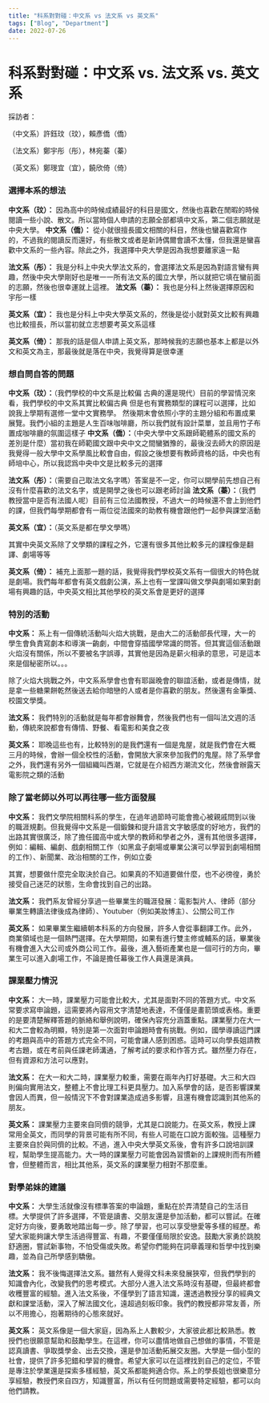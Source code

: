 ```yaml
---
title: "科系對對碰：中文系 vs 法文系 vs 英文系"
tags: ["Blog", "Department"]
date: 2022-07-26
---
```

# 科系對對碰：中文系 vs. 法文系 vs. 英文系

採訪者：

（中文系）許鈺玟（玟），賴彥僑（僑）

（法文系）鄭宇彤（彤），林宛蓁（蓁）

（英文系）鄭琝宜（宜），饒欣倚（倚）

### **選擇本系的想法**

**中文系（玟）：** 因為高中的時候成績最好的科目是國文，然後也喜歡在閒暇的時候閱讀一些小說、散文。所以當時個人申請的志願全部都填中文系，第二個志願就是中央大學。
**中文系（僑）：** 從小就很擅長國文相關的科目，然後也蠻喜歡寫作的，不過我的閱讀反而還好，有些散文或者是新詩偶爾會讀不太懂，但我還是蠻喜歡中文系的一些內容。除此之外，我選擇中央大學是因為我想要離家遠一點

**法文系（彤）：** 我是分科上中央大學法文系的，會選擇法文系是因為對語言蠻有興趣，然後中央大學剛好也是唯一一所有法文系的國立大學，所以就把它填在蠻前面的志願，然後也很幸運就上這裡。
**法文系（蓁）：** 我也是分科上然後選擇原因和宇彤一樣

**英文系（宜）：** 我也是分科上中央大學英文系的，然後是從小就對英文比較有興趣也比較擅長，所以當初就立志想要考英文系這樣

**英文系（倚）：** 那我的話是個人申請上英文系，那時候我的志願也基本上都是以外文和英文為主，那最後就是落在中央，我覺得算是很幸運

### 想自問自答的問題

**中文系（玟）：**（我們學校的中文系是比較偏
古典的還是現代）目前的學習情況來看，我們學校的中文系其實比較偏古典
但是也有實務類型的課程可以選擇，比如說我上學期有選修一堂中文實務學。
然後期末會依照小字的主題分組和布置成果展覽。我們小組的主題是人生百味咖啡廳，所以我們就有設計菜單，並且用竹子布置成咖啡廳的氛圍這樣子
**中文系（僑）：**（中央大學中文系跟師範體系的國文系的差別是什麼）當初我在師範國文跟中央中文之間蠻猶豫的，最後沒去師大的原因是我覺得一般大學中文系學風比較會自由，假設之後想要有教師資格的話，中央也有師培中心，所以我認爲中央中文是比較多元的選擇

**法文系（彤）：**（需要自己取法文名字嗎）答案是不一定，你可以開學前先想自己有沒有什麼喜歡的法文名字，或是開學之後也可以跟老師討論
**法文系（蓁）：**（我們教授當中是否有法國人呢）目前有三位法國教授，不過大一的時候還不會上到他們的課，但我們每學期都會有一兩位從法國來的助教有機會跟他們一起參與課堂活動

**英文系（宜）：**（英文系是都在學文學嗎）

其實中央英文系除了文學類的課程之外，它還有很多其他比較多元的課程像是翻譯、劇場等等

**英文系（倚）：** 補充上面那一題的話，我覺得我們學校英文系有一個很大的特色就是劇場。我們每年都會有英文戲劇公演，系上也有一堂課叫做文學與劇場如果對劇場有興趣的話，中央英文相比其他學校的英文系會是更好的選擇

### 特別的活動

**中文系：** 系上有一個傳統活動叫火焰大挑戰，是由大二的活動部長代理，大一的學生會負責寫劇本和導演一齣劇，中間會穿插國學常識的問答。但其實這個活動跟火焰沒有關係，所以不要被名字誤導，其實他是因為是薪火相承的意思，可是這本來是個秘密所以。。。

除了火焰大挑戰之外，中文系系學會也會有耶誕晚會的聯誼活動，或者是傳情，就是拿一些糖果餅乾然後送去給你暗戀的人或者是你喜歡的朋友。然後還有金筆獎、校園文學獎。

**法文系：** 我們特別的活動就是每年都會辦舞會，然後我們也有一個叫法文週的活動，傳統來說都會有傳情、野餐、看電影和美食之夜

**英文系：** 耶晚這些也有，比較特別的是我們還有一個是鬼屋，就是我們會在大概三月的時候，會辦一個全校性的活動，會開放大家來參加我們的鬼屋。除了系學會之外，我們還有另外一個組織叫西潮，它就是在介紹西方潮流文化，然後會辦露天電影院之類的活動

### 除了當老師以外可以再往哪一些方面發展

**中文系：** 我們文學院相關科系的學生，在過年過節時可能會擔心被親戚問到以後的職涯規劃。但我覺得中文系是一個鍛鍊和提升語言文字敏感度的好地方，我們的出路其實很廣泛，除了擔任國高中或大學的教師和學者之外，還有其他很多選擇，例如：編輯、編劇、戲劇相關工作（如黑盒子劇場或畢業公演可以學習到劇場相關的工作）、新聞業、政治相關的工作，例如立委

其實，想要做什麼完全取決於自己。如果真的不知道要做什麼，也不必徬徨，勇於接受自己迷茫的狀態，生命會找到自己的出路。

**法文系：** 我們系友曾經分享過一些畢業生的職涯發展：電影製片人、律師（部分畢業生轉讀法律後成為律師）、Youtuber（例如美妝博主）、公關公司工作

**英文系：** 如果畢業生繼續朝本科系的方向發展，許多人會從事翻譯工作。此外，商業領域也是一個熱門選擇。在大學期間，如果有進行雙主修或輔系的話，畢業後有機會進入大公司或外商公司工作。最後，進入藝術產業也是一個可行的方向，畢業生可以進入劇場工作，不論是擔任幕後工作人員還是演員。

### 課業壓力情況

**中文系：** 大一時，課業壓力可能會比較大，尤其是面對不同的答題方式。中文系常要求寫申論題，這需要將內容用文字清楚地表達，不僅僅是畫箭頭或表格。重要的是要清楚解釋答題的脈絡和舉例說明，確保內容充分涵蓋重點。課業壓力在大一和大二會較為明顯，特別是第一次面對申論題時會有挑戰。例如，國學導讀這門課的考題與高中的答題方式完全不同，可能會讓人感到困惑。這時可以向學長姐請教考古題，或在考前與任課老師溝通，了解考試的要求和作答方式。雖然壓力存在，但有資源和方法可以應對。

**法文系：** 在大一和大二時，課業壓力較重，需要在兩年內打好基礎。大三和大四則偏向實用法文，整體上不會比理工科更具壓力。加入系學會的話，是否影響課業會因人而異，但一般情況下不會對課業造成過多影響，且還有機會認識到其他系的朋友。

**英文系：** 課業壓力主要來自同儕的競爭，尤其是口說能力。在英文系，教授上課常用全英文，而同學的背景可能有所不同，有些人可能在口說方面較強。這種壓力主要來自於與同儕的比較。不過，進入中央大學英文系後，會有許多口說培訓課程，幫助學生提高能力。大一時的課業壓力可能會因為習慣新的上課規則而有所體會，但整體而言，相比其他系，英文系的課業壓力相對不那麼重。

### 對學弟妹的建議

**中文系：** 大學生活就像沒有標準答案的申論題，重點在於弄清楚自己的生活目標。大學提供了許多選擇，不管是讀書、交朋友還是參加活動，都可以嘗試。在確定好方向後，要勇敢地踏出每一步。除了學習，也可以享受戀愛等多樣的經歷。希望大家能夠讓大學生活過得豐富、有趣，不要僅僅局限於安逸。鼓勵大家勇於跳脫舒適圈，嘗試新事物，不怕受傷或失敗。希望你們能夠在詞章義理和哲學中找到樂趣，並為自己所學感到驕傲。

**法文系：** 我不後悔選擇法文系。雖然有人覺得文科未來發展狹窄，但我們學到的知識會內化，改變我們的思考模式。大部分人進入法文系時沒有基礎，但最終都會收穫豐富的經驗。進入法文系後，不僅學到了語言知識，還透過教授分享的經典文獻和課堂活動，深入了解法國文化，遠超過刻板印象。我們的教授都非常友善，所以不用擔心，抱著期待的心態來就好。

**英文系：** 英文系像是一個大家庭，因為系上人數較少，大家彼此都比較熟悉。教授們也很願意幫助和鼓勵學生。在這裡，你可以盡情地做自己想做的事情，不管是認真讀書、爭取獎學金、出去交換，還是參加活動拓展交友圈。大學是一個小型的社會，提供了許多犯錯和學習的機會。希望大家可以在這裡找到自己的定位，不管是專注於學業還是探索多樣經驗，英文系都能夠適合你。系上的學長姐也很樂意分享經驗，教授們來自四方，知識豐富，所以有任何問題或需要特定經驗，都可以向他們請教。
